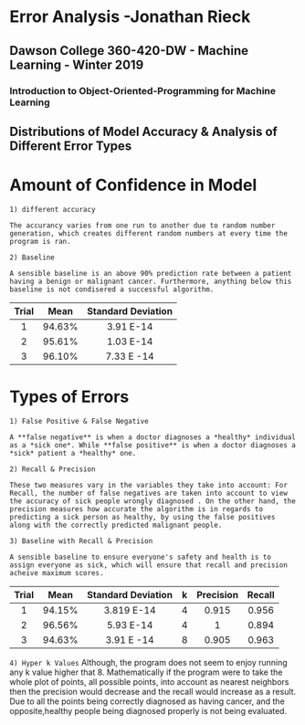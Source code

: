 # Error Analysis -Jonathan Rieck
##	Dawson College 360-420-DW - Machine Learning - Winter 2019
### Introduction to Object-Oriented-Programming for Machine Learning

## Distributions of Model Accuracy & Analysis of Different Error Types
# Amount of Confidence in Model
`1) different accuracy`

	The accurancy varies from one run to another due to random number generation, which creates different random numbers at every time the program is ran. 
`2) Baseline`

	A sensible baseline is an above 90% prediction rate between a patient having a benign or malignant cancer. Furthermore, anything below this baseline is not condisered a successful algorithm. 
| Trial |  Mean  | Standard Deviation|
|:-----:|:------:|:-----------------:|
|1	|94.63%  |3.91 E-14	     |
|2	|95.61%	 |1.03 E-14	     |
|3      |96.10%|7.33 E -14|

# Types of Errors
`1) False Positive & False Negative`

	A **false negative** is when a doctor diagnoses a *healthy* individual as a *sick one*. While **false positive** is when a doctor diagnoses a *sick* patient a *healthy* one.
`2) Recall & Precision`
	
	These two measures vary in the variables they take into account: For Recall, the number of false negatives are taken into account to view the accuracy of sick people wrongly diagnosed . On the other hand, the precision measures how accurate the algorithm is in regards to predicting a sick person as healthy, by using the false positives along with the correctly predicted malignant people.
`3) Baseline with Recall & Precision`

	A sensible baseline to ensure everyone's safety and health is to assign everyone as sick, which will ensure that recall and precision acheive maximum scores.
| Trial |  Mean  | Standard Deviation|k|Precision|Recall|
|:-----:|:------:|:-----------------:|:---:|:---:|:----:|
|1	|94.15%  |3.819 E-14	     |4|0.915|0.956|
|2	|96.56%	 |5.93 E-14	     |4|1|0.894|
|3      |94.63%|3.91 E -14|8|0.905|0.963|

`4) Hyper k Values`
	Although, the program does not seem to enjoy running any k value higher that 8. Mathematically if the program were to take the whole plot of points, all possible points, into account as nearest neighbors then the precision would decrease and the recall would increase as a result. Due to all the points being correctly diagnosed as having cancer, and the opposite,healthy people being diagnosed properly is not being evaluated.
